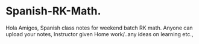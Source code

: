 # Spanish-RK-Math.
Hola Amigos, Spanish class notes for weekend batch RK math.
Anyone can upload your notes, Instructor given Home work/..any ideas on learning etc.,

